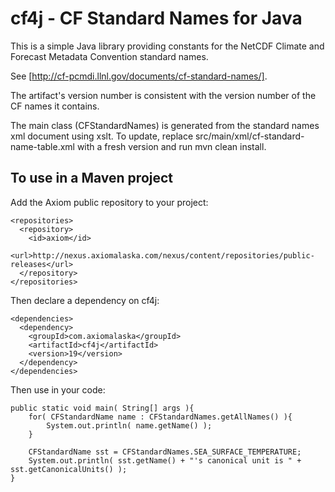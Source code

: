 cf4j - CF Standard Names for Java
=================================

This is a simple Java library providing constants for the NetCDF Climate and
Forecast Metadata Convention standard names.

See [http://cf-pcmdi.llnl.gov/documents/cf-standard-names/].

The artifact's version number is consistent with the version number of the CF names it contains.

The main class (CFStandardNames) is generated from the standard names xml document
using xslt. To update, replace src/main/xml/cf-standard-name-table.xml with a 
fresh version and run mvn clean install.

To use in a Maven project
-------------------------

Add the Axiom public repository to your project:

    <repositories>
      <repository>
        <id>axiom</id>
        <url>http://nexus.axiomalaska.com/nexus/content/repositories/public-releases</url>
      </repository>
    </repositories>    

Then declare a dependency on cf4j:

    <dependencies> 
      <dependency>
        <groupId>com.axiomalaska</groupId>
        <artifactId>cf4j</artifactId>
        <version>19</version>
      </dependency>
    </dependencies>       

Then use in your code:

    public static void main( String[] args ){
        for( CFStandardName name : CFStandardNames.getAllNames() ){
            System.out.println( name.getName() );
        }
        
        CFStandardName sst = CFStandardNames.SEA_SURFACE_TEMPERATURE;
        System.out.println( sst.getName() + "'s canonical unit is " + sst.getCanonicalUnits() );        
    } 